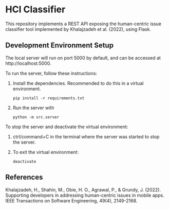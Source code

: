 # HCI Classifier
This repository implements a REST API exposing the human-centric issue classifier tool implemented by Khalajzadeh et al. (2022), using Flask.

## Development Environment Setup
The local server will run on port 5000 by default, and can be accessed at http://localhost:5000.

To run the server, follow these instructions:
1. Install the dependencies. Recommended to do this in a virtual environment.

    ```pip install -r requirements.txt```
2. Run the server with

    ```python -m src.server```

To stop the server and deactivate the virtual environment:
1. ctrl/command+C in the terminal where the server was started to stop the server.
2. To exit the virtual environment:

    ```deactivate```

## References
Khalajzadeh, H., Shahin, M., Obie, H. O., Agrawal, P., & Grundy, J. (2022). Supporting developers in addressing human-centric issues in mobile apps. IEEE Transactions on Software Engineering, 49(4), 2149-2168.